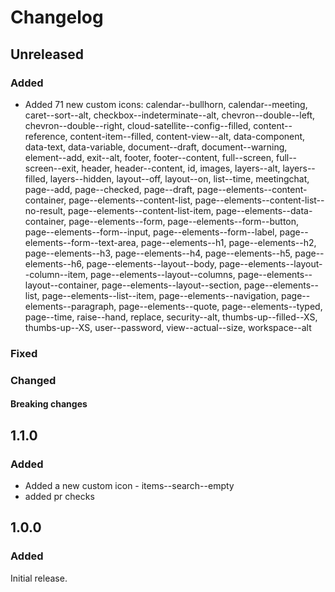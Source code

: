 # Changelog

## Unreleased

### Added
- Added 71 new custom icons:
  calendar--bullhorn, calendar--meeting, caret--sort--alt, checkbox--indeterminate--alt, chevron--double--left, chevron--double--right, cloud-satellite--config--filled, content--reference, content-item--filled, content-view--alt, data-component, data-text, data-variable, document--draft, document--warning, element--add, exit--alt, footer, footer--content, full--screen, full--screen--exit, header, header--content, id, images, layers--alt, layers--filled, layers--hidden, layout--off, layout--on, list--time, meetingchat, page--add, page--checked, page--draft, page--elements--content-container, page--elements--content-list, page--elements--content-list--no-result, page--elements--content-list-item, page--elements--data-container, page--elements--form, page--elements--form--button, page--elements--form--input, page--elements--form--label, page--elements--form--text-area, page--elements--h1, page--elements--h2, page--elements--h3, page--elements--h4, page--elements--h5, page--elements--h6, page--elements--layout--body, page--elements--layout--column--item, page--elements--layout--columns, page--elements--layout--container, page--elements--layout--section, page--elements--list, page--elements--list--item, page--elements--navigation, page--elements--paragraph, page--elements--quote, page--elements--typed, page--time, raise--hand, replace, security--alt, thumbs-up--filled--XS, thumbs-up--XS, user--password, view--actual--size, workspace--alt

### Fixed

### Changed

#### Breaking changes

## 1.1.0

### Added
- Added a new custom icon - items--search--empty
- added pr checks

## 1.0.0

### Added
Initial release.
